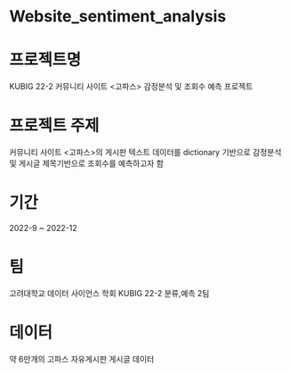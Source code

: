 # Website_sentiment_analysis

# 프로젝트명

KUBIG 22-2 커뮤니티 사이트 <고파스> 감정분석 및 조회수 예측 프로젝트

# 프로젝트 주제

커뮤니티 사이트 <고파스>의 게시판 텍스트 데이터를 dictionary 기반으로 감정분석 및 게시글 제목기반으로 조회수를 예측하고자 함

# 기간

2022-9 ~ 2022-12

# 팀

고려대학교 데이터 사이언스 학회 KUBIG 22-2 분류,예측 2팀
  
# 데이터
  
약 6만개의 고파스 자유게시판 게시글 데이터

